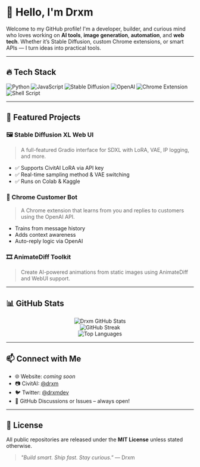 # 👋 Hello, I'm Drxm

Welcome to my GitHub profile! I'm a developer, builder, and curious mind who loves working on **AI tools**, **image generation**, **automation**, and **web tech**. Whether it’s Stable Diffusion, custom Chrome extensions, or smart APIs — I turn ideas into practical tools.

---

## 🔥 Tech Stack

![Python](https://img.shields.io/badge/Python-3670A0?style=for-the-badge&logo=python&logoColor=white)
![JavaScript](https://img.shields.io/badge/JavaScript-F7DF1E?style=for-the-badge&logo=javascript&logoColor=black)
![Stable Diffusion](https://img.shields.io/badge/Stable%20Diffusion-%237A42F4?style=for-the-badge&logo=artstation&logoColor=white)
![OpenAI](https://img.shields.io/badge/OpenAI-412991?style=for-the-badge&logo=openai&logoColor=white)
![Chrome Extension](https://img.shields.io/badge/Chrome_Extensions-4285F4?style=for-the-badge&logo=googlechrome&logoColor=white)
![Shell Script](https://img.shields.io/badge/Shell-121011?style=for-the-badge&logo=gnu-bash&logoColor=white)

---

## 🚀 Featured Projects

### 🖼️ Stable Diffusion XL Web UI
> A full-featured Gradio interface for SDXL with LoRA, VAE, IP logging, and more.

- ✅ Supports CivitAI LoRA via API key
- ✅ Real-time sampling method & VAE switching
- ✅ Runs on Colab & Kaggle

### 💬 Chrome Customer Bot
> A Chrome extension that learns from you and replies to customers using the OpenAI API.

- Trains from message history
- Adds context awareness
- Auto-reply logic via OpenAI

### 🎞️ AnimateDiff Toolkit
> Create AI-powered animations from static images using AnimateDiff and WebUI support.

---

## 📊 GitHub Stats

<p align="center">
  <img src="https://github-readme-stats.vercel.app/api?username=Drxm&show_icons=true&theme=radical" alt="Drxm GitHub Stats" />
  <br />
  <img src="https://github-readme-streak-stats.herokuapp.com/?user=Drxm&theme=radical" alt="GitHub Streak" />
  <br />
  <img src="https://github-readme-stats.vercel.app/api/top-langs/?username=Drxm&layout=compact&theme=radical" alt="Top Languages" />
</p>

---

## 📫 Connect with Me

- 🌐 Website: *coming soon*
- 📷 CivitAI: [@drxm](https://civitai.com/user/drxm)
- 🐦 Twitter: [@drxmdev](https://twitter.com/drxmdev)
- 💬 GitHub Discussions or Issues – always open!

---

## 🧾 License

All public repositories are released under the **MIT License** unless stated otherwise.

> _"Build smart. Ship fast. Stay curious."_ — Drxm
